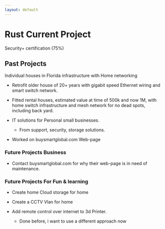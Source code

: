 ```yaml
---
layout: default
---
```




# Rust Current Project

Security+ certification (75%)


## Past Projects

Individual houses in Florida infrastructure with Home networking
-  Retrofit older house of 20+ years with gigabit speed Ethernet wiring and smart switch network.

-  Fitted rental houses, estimated value at time of 500k and now 1M, with home switch infrastructure and mesh network for no dead spots, including back yard.
  
-  IT solutions for Personal small businesses.
    -  From support, security, storage solutions.
      
-  Worked on buysmartglobal.com Web-page 


### Future Projects Business
- Contact buysmartglobal.com for why their web-page is in need of maintenance.
  
### Future Projects For Fun & learning
- Create home Cloud storage for home
  
- Create a CCTV Vlan for home
  
- Add remote control over internet to 3d Printer.
  - Done before, i want to use a different approach now 


